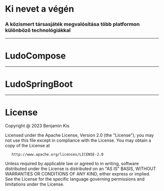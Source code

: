 # Ki nevet a végén
### A közismert társasjáték megvalósítása több platformon különböző technológiákkal

-----

# LudoCompose

-----

# LudoSpringBoot

-----

# License

   Copyright @ 2023 Benjamin Kis

   Licensed under the Apache License, Version 2.0 (the "License");
   you may not use this file except in compliance with the License.
   You may obtain a copy of the License at

       http://www.apache.org/licenses/LICENSE-2.0

   Unless required by applicable law or agreed to in writing, software
   distributed under the License is distributed on an "AS IS" BASIS,
   WITHOUT WARRANTIES OR CONDITIONS OF ANY KIND, either express or implied.
   See the License for the specific language governing permissions and
   limitations under the License.
